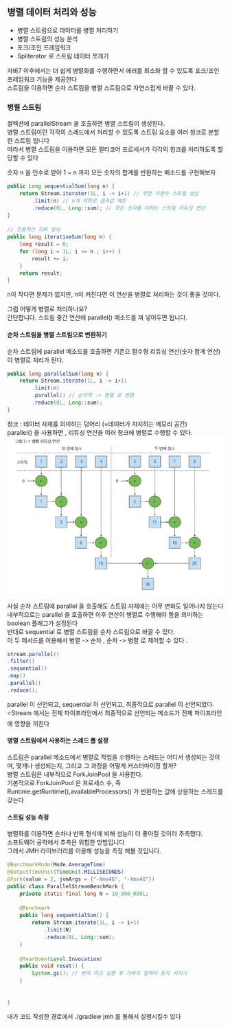 ## 병렬 데이터 처리와 성능
- 병렬 스트림으로 데이터를 병렬 처리하기
- 병렬 스트림의 성능 분석
- 포크/조인 프레임워크
- Spliterator 로 스트림 데이터 쪼개기

자바7 이후에서는 더 쉽게 병렬화를 수행하면서 에러를 최소화 할 수 있도록 포크/조인 프레임워크 기능을 제공한다 <br>
스트림을 이용하면 순차 스트림을 병렬 스트림으로 자연스럽게 바꿀 수 있다. <br>

### 병렬 스트림
컬렉션에 parallelStream 을 호출하면 병렬 스트림이 생성된다. <br>
병렬 스트림이란 각각의 스레드에서 처리할 수 있도록 스트림 요소를 여러 청크로 분할한 스트림 입니다 <br>
따라서 병렬 스트림을 이용하면 모든 멀티코어 프로세서가 각각의 청크를 처리하도록 할당할 수 있다 <br>

숫자 n 을 인수로 받아 1 ~ n 까지 모든 숫자의 합계를 반환하는 메소드를 구현해보자
```java
public Long sequentialSum(long n) {
	return Stream.iterater(1L, i -> i+1) // 무한 자연수 스트림 생성
        .limit(n) // n개 이하로 결과값 제한
        .reduce(0L, Long::sum); // 모든 숫자를 더하는 스트림 리듀싱 연산
}

// 전통적인 자바 방식
public long iterativeSum(long n) {
	long result = 0;
	for (long i = 1L; i <= n ; i++) {
        result += i;
	}
	return result;
}
```

n이 작다면 문제가 없지만, n이 커진다면 이 연산을 병렬로 처리하는 것이 좋을 것이다. 

그럼 어떻게 병렬로 처리하나요? <br>
간단합니다. 스트림 중간 연산에 parallel() 메소드를 껴 넣어두면 됩니다.

#### 순차 스트림을 병렬 스트림으로 변환하기
순차 스트림에 parallel 메소드를 호출하면 기존으 함수형 리듀싱 연산(숫자 합계 연산)이 병렬로 처리가 된다.
```java
public long parallelSum(long n) {
	return Stream.iterate(1L, i -> i+1)
        .limit(n)
        .parallel() // 순차적 -> 병렬 로 변환
        .reduce(0L, Long::sum);
}
```

청크 : 데이터 자체를 의미하는 덩어리 (=데이터가 차지하는 메모리 공간) <br>
parallel() 을 사용하면 , 리듀싱 연산을 여러 청크에 병렬로 수행할 수 있다.
![img.png](img.png)

사실 순차 스트림에 parallel 을 호출해도 스트림 자체에는 아무 변화도 일어나지 않는다 <br>
내부적으로는 parallel 을 호출하면 이후 연산이 병렬로 수행해야 함을 의미하는 boolean 플래그가 설정된다 <br>
반대로 sequential 로 병렬 스트림을 순차 스트림으로 바꿀 수 있다. <br>
이 두 메서드를 이용해서 병렬 -> 순차 , 순차 -> 병렬 로 제어할 수 있다 .<br>
```java
stream.parallel()
.filter()
.sequential()
.map()
.parallel()
.reduce();
```

parallel 이 선언되고, sequential 이 선언되고, 최종적으로 parallel 이 선언되었다. <br>
⭐️Stream 에서는 전체 파이프라인에서 최종적으로 선언되는 메소드가 전체 파이프라인에 영향을 끼친다 <br>

#### 병렬 스트림에서 사용하는 스레드 풀 설정
스트림은 parallel 메소드에서 병렬로 작업을 수행하는 스레드는 어디서 생성되는 것이며, 몇개나 생성되는지, 그리고 그 과정을 어떻게 커스터마이징 할까? <br>
병렬 스트림은 내부적으로 ForkJoinPool 을 사용한다.<br>
기본적으로 ForkJoinPool 은 프로세스 수, 즉 Runtime.getRuntime(),availableProcessors() 가 반환하는 값에 상응하는 스레드를 갖는다 <br>

#### 스트림 성능 측정
병렬화를 이용하면 순차나 반복 형식에 비해 성능이 더 좋아질 것이라 추측했다. <br>
소프트웨어 공학에서 추측은 위험한 방법입니다 <br>
그래서 JMH 라이브러리를 이용해 성능을 측정 해볼 것입니다.

```java
@BenchmarkMode(Mode.AverageTime)
@OutputTimeUnit(TimeUnit.MILLISECONDS)
@Fork(value = 2, jvmArgs = {"-Xms4G", "-Xms4G"})
public class ParallelStreamBenchMark {
	private static final long N = 10_000_000L;

	@Benchmark
	public long sequentialSum() {
		return Stream.iterate(1L, i -> i+1)
			.limit(N)
			.reduce(0L, Long::sum);
	}

	@TearDown(Level.Invocation)
	public void reset() {
		System.gc(); // 벤치 마크 실행 후 가바지 컬렉터 동작 시키기
	}


}
```

내가 코드 작성한 경로에서 ./gradlew jmh 를 통해서 실행시킬수 있다 <br>

































































































